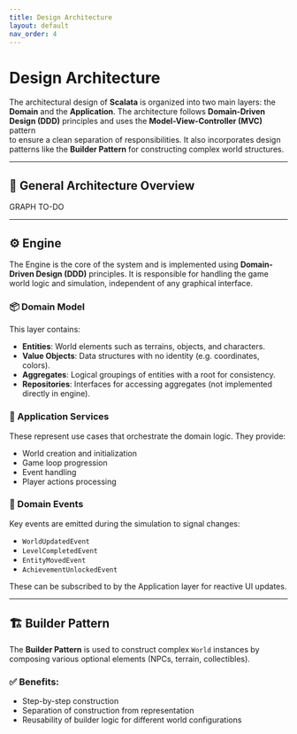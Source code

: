 ```yaml
---
title: Design Architecture
layout: default
nav_order: 4
---
```


# Design Architecture

The architectural design of **Scalata** is organized into two main layers: the **Domain** and the **Application**. 
The architecture follows **Domain-Driven Design (DDD)** principles and uses the **Model-View-Controller (MVC)** pattern  
to ensure a clean separation of responsibilities. 
It also incorporates design patterns like the **Builder Pattern** for constructing complex world structures.

---

## 📐 General Architecture Overview

GRAPH TO-DO


---

## ⚙️ Engine

The Engine is the core of the system and is implemented using **Domain-Driven Design (DDD)** principles. 
It is responsible for handling the game world logic and simulation, independent of any graphical interface.

### 📦 Domain Model

This layer contains:

- **Entities**: World elements such as terrains, objects, and characters.
- **Value Objects**: Data structures with no identity (e.g. coordinates, colors).
- **Aggregates**: Logical groupings of entities with a root for consistency.
- **Repositories**: Interfaces for accessing aggregates (not implemented directly in engine).

### 🧠 Application Services

These represent use cases that orchestrate the domain logic. They provide:

- World creation and initialization
- Game loop progression
- Event handling
- Player actions processing

### 📢 Domain Events

Key events are emitted during the simulation to signal changes:

- `WorldUpdatedEvent`
- `LevelCompletedEvent`
- `EntityMovedEvent`
- `AchievementUnlockedEvent`

These can be subscribed to by the Application layer for reactive UI updates.

---

## 🏗️ Builder Pattern

The **Builder Pattern** is used to construct complex `World` instances by composing various optional elements 
(NPCs, terrain, collectibles).

### ✅ Benefits:
- Step-by-step construction
- Separation of construction from representation
- Reusability of builder logic for different world configurations


